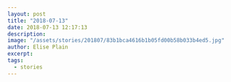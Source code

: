 ```yaml
---
layout: post
title: "2018-07-13"
date: 2018-07-13 12:17:13
description: 
image: "/assets/stories/201807/83b1bca4616b1b05fd00b58b033b4ed5.jpg"
author: Elise Plain
excerpt: 
tags: 
  - stories
---
```



<p></p>
